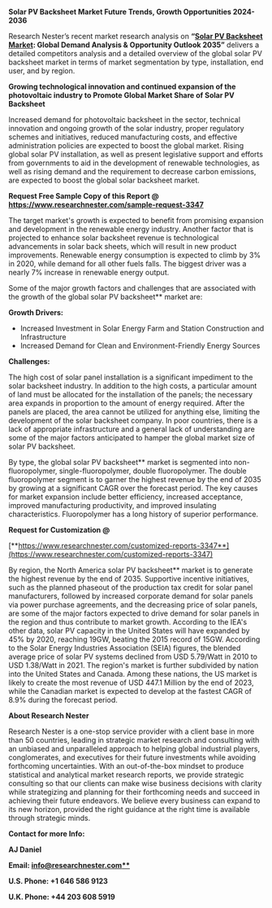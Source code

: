 ﻿**Solar PV Backsheet Market Future Trends, Growth Opportunities 2024-2036**

Research Nester’s recent market research analysis on **“[Solar PV Backsheet Market](https://www.researchnester.com/reports/solar-pv-backsheet-market/3347): Global Demand Analysis & Opportunity Outlook 2035”** delivers a detailed competitors analysis and a detailed overview of the global solar PV backsheet market in terms of market segmentation by type, installation, end user, and by region. 

**Growing technological innovation and continued expansion of the photovoltaic industry to Promote Global Market Share of Solar PV Backsheet**

Increased demand for photovoltaic backsheet in the sector, technical innovation and ongoing growth of the solar industry, proper regulatory schemes and initiatives, reduced manufacturing costs, and effective administration policies are expected to boost the global market. Rising global solar PV installation, as well as present legislative support and efforts from governments to aid in the development of renewable technologies, as well as rising demand and the requirement to decrease carbon emissions, are expected to boost the global solar backsheet market. 

<a name="_hlk168911023"></a><a name="_hlk168911453"></a>**Request Free Sample Copy of this Report @ <https://www.researchnester.com/sample-request-3347>** 

The target market's growth is expected to benefit from promising expansion and development in the renewable energy industry. Another factor that is projected to enhance solar backsheet revenue is technological advancements in solar back sheets, which will result in new product improvements. Renewable energy consumption is expected to climb by 3% in 2020, while demand for all other fuels falls. The biggest driver was a nearly 7% increase in renewable energy output.

Some of the major growth factors and challenges that are associated with the growth of the global solar PV backsheet** market are:

**Growth Drivers:**

- Increased Investment in Solar Energy Farm and Station Construction and Infrastructure
- Increased Demand for Clean and Environment-Friendly Energy Sources

**Challenges:**

The high cost of solar panel installation is a significant impediment to the solar backsheet industry. In addition to the high costs, a particular amount of land must be allocated for the installation of the panels; the necessary area expands in proportion to the amount of energy required. After the panels are placed, the area cannot be utilized for anything else, limiting the development of the solar backsheet company. In poor countries, there is a lack of appropriate infrastructure and a general lack of understanding are some of the major factors anticipated to hamper the global market size of solar PV backsheet.

By type, the global solar PV backsheet** market is segmented into non-fluoropolymer, single-fluoropolymer, double fluoropolymer. The double fluoropolymer segment is to garner the highest revenue by the end of 2035 by growing at a significant CAGR over the forecast period. The key causes for market expansion include better efficiency, increased acceptance, improved manufacturing productivity, and improved insulating characteristics. Fluoropolymer has a long history of superior performance.

**Request for Customization @**

[**https://www.researchnester.com/customized-reports-3347**](https://www.researchnester.com/customized-reports-3347)

By region, the North America solar PV backsheet** market is to generate the highest revenue by the end of 2035. Supportive incentive initiatives, such as the planned phaseout of the production tax credit for solar panel manufacturers, followed by increased corporate demand for solar panels via power purchase agreements, and the decreasing price of solar panels, are some of the major factors expected to drive demand for solar panels in the region and thus contribute to market growth. According to the IEA's other data, solar PV capacity in the United States will have expanded by 45% by 2020, reaching 19GW, beating the 2015 record of 15GW. According to the Solar Energy Industries Association (SEIA) figures, the blended average price of solar PV systems declined from USD 5.79/Watt in 2010 to USD 1.38/Watt in 2021. The region's market is further subdivided by nation into the United States and Canada. Among these nations, the US market is likely to create the most revenue of USD 447.1 Million by the end of 2023, while the Canadian market is expected to develop at the fastest CAGR of 8.9% during the forecast period.

<a name="_hlk168910495"></a>**About Research Nester**

Research Nester is a one-stop service provider with a client base in more than 50 countries, leading in strategic market research and consulting with an unbiased and unparalleled approach to helping global industrial players, conglomerates, and executives for their future investments while avoiding forthcoming uncertainties. With an out-of-the-box mindset to produce statistical and analytical market research reports, we provide strategic consulting so that our clients can make wise business decisions with clarity while strategizing and planning for their forthcoming needs and succeed in achieving their future endeavors. We believe every business can expand to its new horizon, provided the right guidance at the right time is available through strategic minds.

**Contact for more Info:**

**AJ Daniel**

**Email: [info@researchnester.com**](mailto:info@researchnester.com)**

**U.S. Phone: +1 646 586 9123** 

**U.K. Phone: +44 203 608 5919**
